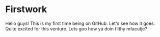 # Firstwork
Hello guys! This is my first time being on GitHub. 
Let's see how it goes.
Quite excited for this venture. 
Lets goo
how ya doin filthy mfacutje? 
